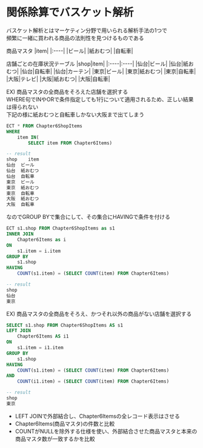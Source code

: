 # 関係除算でバスケット解析
バスケット解析とはマーケティン分野で用いられる解析手法の1つで  
頻繁に一緒に買われる商品の法則性を見つけるものである

商品マスタ
|item|
|:----|
|ビール|
|紙おむつ|
|自転車|

店舗ごとの在庫状況テーブル
|shop|item|
|:----|:----|
|仙台|ビール|
|仙台|紙おむつ|
|仙台|自転車|
|仙台|カーテン|
|東京|ビール|
|東京|紙おむつ|
|東京|自転車|
|大阪|テレビ|
|大阪|紙おむつ|
|大阪|自転車|


EX) 商品マスタの全商品をそろえた店舗を選択する  
WHERE句でINやORで条件指定しても1行について適用されるため、正しい結果は得られない  
下記の様に紙おむつと自転車しかない大阪まで出てしまう
``` sql
ECT * FROM Chapter6ShopItems
WHERE
	item IN(
		SELECT item FROM Chapter6Items)

-- result
shop	item
仙台	ビール
仙台	紙おむつ
仙台	自転車
東京	ビール
東京	紙おむつ
東京	自転車
大阪	紙おむつ
大阪	自転車
```
なのでGROUP BYで集合にして、その集合にHAVINGで条件を付ける
``` sql
ECT s1.shop FROM Chapter6ShopItems as s1
INNER JOIN
	Chapter6Items as i
ON
	s1.item = i.item
GROUP BY
	s1.shop
HAVING
	COUNT(s1.item) = (SELECT COUNT(item) FROM Chapter6Items)

-- result
shop
仙台
東京
```

EX) 商品マスタの全商品をそろえ、かつそれ以外の商品がない店舗を選択する  
``` SQL
SELECT s1.shop FROM Chapter6ShopItems AS s1
LEFT JOIN
	Chapter6Items AS i1
ON
	s1.item = i1.item
GROUP BY
	s1.shop
HAVING
	COUNT(s1.item) = (SELECT COUNT(item) FROM Chapter6Items)
AND
	COUNT(i1.item) = (SELECT COUNT(item) FROM Chapter6Items)

-- result
shop
東京
```
- LEFT JOINで外部結合し、Chapter6Itemsの全レコード表示はさせる  
- Chapter6Items(商品マスタ)の件数と比較
- COUNTがNULLを除外する仕様を使い、外部結合させた商品マスタと本来の商品マスタ数が一致するかを比較
